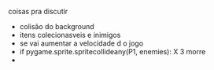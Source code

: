 coisas pra discutir

- colisão do background
- itens colecionasveis e inimigos
- se vai aumentar a velocidade d o jogo
- if pygame.sprite.spritecollideany(P1, enemies): X 3 morre
- 
